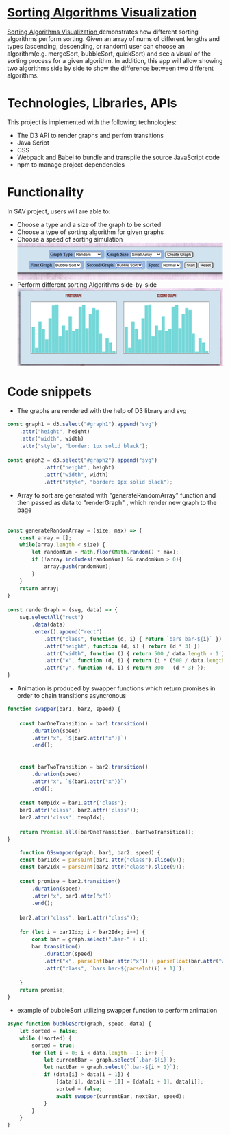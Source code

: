 # <a href="https://alexd89.github.io/SortingAlgosVisualization/" target="_blank">Sorting Algorithms Visualization</a>

<a href="https://alexd89.github.io/SortingAlgosVisualization/" target="_blank">
Sorting Algorithms Visualization
</a> 
demonstrates how different sorting algorithms perform sorting.
Given an array of nums of different lengths and types (ascending, descending, or
random) user can choose an algorithm(e.g. mergeSort, bubbleSort, quickSort)
and see a visual of the sorting process for a given algorithm.
In addition, this app will allow showing two algorithms side by side to show the difference between two different algorithms.

# Technologies, Libraries, APIs

This project is implemented with the following technologies:
* The D3 API to render graphs and perfom transitions
* Java Script
* CSS
* Webpack and Babel to bundle and transpile the source JavaScript code
* npm to manage project dependencies

# Functionality

In SAV project, users will are able to:
* Choose a type  and a size of the graph to be sorted
* Choose a type of sorting algorithm for given graphs
* Choose a speed of sorting simulation
![Controls](./assets/controls.png)
* Perform different sorting Algorithms side-by-side
![Graphs](./assets/graphs.png)

# Code snippets

* The graphs are rendered with the help of D3 library and svg

```js
const graph1 = d3.select("#graph1").append("svg")
    .attr("height", height)
    .attr("width", width)
    .attr("style", "border: 1px solid black");

const graph2 = d3.select("#graph2").append("svg")
            .attr("height", height)
            .attr("width", width)
            .attr("style", "border: 1px solid black");
```

* Array to sort are generated with "generateRandomArray" function and then passed
    as data to "renderGraph" , which render new graph to the page

```js 

const generateRandomArray = (size, max) => {
    const array = [];
    while(array.length < size) {
        let randomNum = Math.floor(Math.random() * max);
        if (!array.includes(randomNum) && randomNum > 0){
            array.push(randomNum);
        }
    }
    return array;
}

const renderGraph = (svg, data) => {
    svg.selectAll("rect")
        .data(data)
        .enter().append("rect")
            .attr("class", function (d, i) { return `bars bar-${i}` })
            .attr("height", function (d, i) { return (d * 3) })
            .attr("width", function () { return 500 / data.length - 1 })
            .attr("x", function (d, i) { return (i * (500 / data.length)) })
            .attr("y", function (d, i) { return 300 - (d * 3) });
}

```

* Animation is produced by swapper functions which return promises in order to chain 
    transitions asyncronous

```js
function swapper(bar1, bar2, speed) {

    const barOneTransition = bar1.transition()
        .duration(speed)
        .attr("x", `${bar2.attr("x")}`)
        .end();


    const barTwoTransition = bar2.transition()
        .duration(speed)
        .attr("x", `${bar1.attr("x")}`)
        .end();

    const tempIdx = bar1.attr('class');
    bar1.attr('class', bar2.attr('class'));
    bar2.attr('class', tempIdx);

    return Promise.all([barOneTransition, barTwoTransition]);
}
```
```js
    function QSswapper(graph, bar1, bar2, speed) {
    const bar1Idx = parseInt(bar1.attr("class").slice(9));
    const bar2Idx = parseInt(bar2.attr("class").slice(9));

    const promise = bar2.transition()
        .duration(speed)
        .attr("x", bar1.attr("x"))
        .end();

    bar2.attr("class", bar1.attr("class"));

    for (let i = bar1Idx; i < bar2Idx; i++) {
        const bar = graph.select(".bar-" + i);
        bar.transition()
            .duration(speed)
            .attr("x", parseInt(bar.attr("x")) + parseFloat(bar.attr("width")) + 1)
            .attr("class", `bars bar-${parseInt(i) + 1}`);

    }
    return promise;
}
```
* example of bubbleSort utilizing swapper function to perform animation
```js
async function bubbleSort(graph, speed, data) {
    let sorted = false;
    while (!sorted) {
        sorted = true;
        for (let i = 0; i < data.length - 1; i++) {
            let currentBar = graph.select(`.bar-${i}`);
            let nextBar = graph.select(`.bar-${i + 1}`);
            if (data[i] > data[i + 1]) {
                [data[i], data[i + 1]] = [data[i + 1], data[i]];
                sorted = false;
                await swapper(currentBar, nextBar, speed);
            }
        }
    }
}
```
